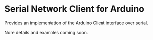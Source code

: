 
# Serial Network Client for Arduino

Provides an implementation of the Arduino Client interface over serial.

Nore details and examples coming soon.

